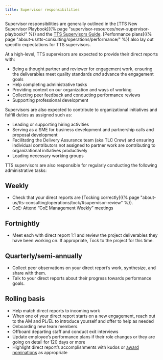 ```yaml
---
title: Supervisor responsibilities
---
```


Supervisor responsibilities are generally outlined in the [TTS New Supervisor Playbook]({% page "supervisor-resources/new-supervisor-playbook/" %}) and the [TTS Supervisors Guide](https://docs.google.com/document/d/14bSqkCzfxvf5lI7k_LwSK8MLDnImqjrQFTXrtTcwcEY/edit#heading=h.5m4e2v6ntbj1). [Performance plans]({% page "about-us/tts-consulting/operations/performance/" %}) also lay out specific expectations for TTS supervisors.

At a high-level, TTS supervisors are expected to provide their direct reports with:

- Being a thought partner and reviewer for engagement work, ensuring the deliverables meet quality standards *and* advance the engagement goals
- Help completing administrative tasks
- Providing context on our organization and ways of working
- Collecting peer feedback and conducting performance reviews
- Supporting professional development

Supervisors are also expected to contribute to organizational initiatives and fulfill duties as assigned such as:

- Leading or supporting hiring activities
- Serving as a SME for business development and partnership calls and proposal development
- Facilitating the Delivery Assurance team (aka TLC Crew) and ensuring individual contributors not assigned to partner work are contributing to organizational initiatives productively
- Leading necessary working groups

TTS supervisors are also responsible for regularly conducting the following administrative tasks:

## Weekly

- Check that your direct reports are [Tocking correctly]({% page "about-us/tts-consulting/operations/tock/#supervisor-review" %}).
- CoE: Attend “CoE Management Weekly” meetings

## Fortnightly

- Meet each with direct report 1:1 and review the project deliverables they have been working on. If appropriate, Tock to the project for this time.

## Quarterly/semi-annually

- Collect peer observations on your direct report’s work, synthesize, and share with them.
- Talk to your direct reports about their progress towards performance goals.

## Rolling basis

- Help match direct reports to incoming work
- When one of your direct report starts on a new engagement, reach out to the AM and PL/EL to introduce yourself and offer to help as needed
- Onboarding new team members
- Offboard departing staff and conduct exit interviews
- Update employee’s performance plans if their role changes or they are going on detail for 120 days or more
- Highlight direct report’s accomplishments with kudos or [award nominations](https://docs.google.com/spreadsheets/d/1ZEPf0SrbRMEdRpQTFyONoKqs6w_I1pZmzol1JgG4__U/edit?gid=1337778906#gid=1337778906) as appropriate

